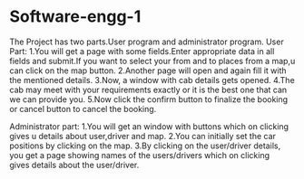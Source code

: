 Software-engg-1
===============
The Project has two parts.User program and administrator program.
User Part:
1.You will get a page with some fields.Enter appropriate data in all fields and submit.If you want to select your 
  from and to places from a map,u can click on the map button.
2.Another page will open and again fill it with the mentioned details.
3.Now, a window with cab details gets opened.
4.The cab may meet with your requirements exactly or it is the best one that can we can provide you.
5.Now click the confirm button to finalize the booking or cancel button to cancel the booking.

Administrator part:
1.You will get an window with buttons which on clicking gives u details about user,driver and map.
2.You can initially set the car positions by clicking on the map.
3.By clicking on the user/driver details, you get a page showing names of the users/drivers which on clicking  
  gives details about the user/driver. 
